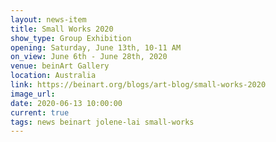 ```yaml
---
layout: news-item
title: Small Works 2020
show_type: Group Exhibition
opening: Saturday, June 13th, 10-11 AM
on_view: June 6th - June 28th, 2020
venue: beinArt Gallery
location: Australia
link: https://beinart.org/blogs/art-blog/small-works-2020
image_url:
date: 2020-06-13 10:00:00
current: true
tags: news beinart jolene-lai small-works
---
```

